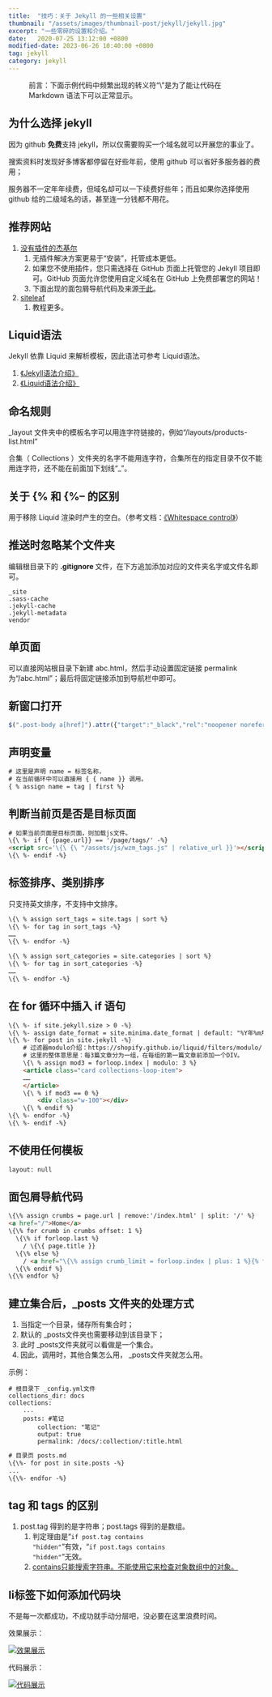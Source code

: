 ```yaml
---
title:  "技巧：关于 Jekyll 的一些相关设置"
thumbnail: "/assets/images/thumbnail-post/jekyll/jekyll.jpg"
excerpt: "一些零碎的设置和介绍。"
date:   2020-07-25 13:12:00 +0800
modified-date: 2023-06-26 10:40:00 +0800
tag: jekyll
category: jekyll
---
```


<figure class="post-mark">
   <p>前言：下面示例代码中频繁出现的转义符“\”是为了能让代码在 Markdown 语法下可以正常显示。</p>
</figure>

## 为什么选择 jekyll

因为 github <b>免费</b>支持 jekyll，所以仅需要购买一个域名就可以开展您的事业了。

搜索资料时发现好多博客都停留在好些年前，使用 github 可以省好多服务器的费用；

服务器不一定年年续费，但域名却可以一下续费好些年；而且如果你选择使用 github 给的二级域名的话，甚至连一分钱都不用花。


## 推荐网站

1. [没有插件的杰基尔](http://jekyllcodex.org/without-plugins/)
   1. 无插件解决方案更易于“安装”，托管成本更低。
   2. 如果您不使用插件，您只需选择在 GitHub 页面上托管您的 Jekyll 项目即可。GitHub 页面允许您使用自定义域名在 GitHub 上免费部署您的网站！
   3. 下面出现的面包屑导航代码及来源[于此](https://jekyllcodex.org/without-plugin/breadcrumbs/#)。
2. [siteleaf](https://www.siteleaf.com/blog/tags/jekyll/)
   1. 教程更多。

## Liquid语法

Jekyll 依靠 Liquid 来解析模板，因此语法可参考 Liquid语法。

1. [《Jekyll语法介绍》](https://jekyllrb.com/docs/liquid/)
2. [《Liquid语法介绍》](https://shopify.github.io/liquid/basics/introduction/)


## 命名规则

\_layout 文件夹中的模板名字可以用连字符链接的，例如“/layouts/products-list.html”

合集（ Collections ）文件夹的名字不能用连字符，合集所在的指定目录不仅不能用连字符，还不能在前面加下划线“_”。



## 关于 \{\% 和 \{\%– 的区别

用于移除 Liquid 渲染时产生的空白。（参考文档：[《Whitespace control》](https://shopify.dev/docs/api/liquid/basics#whitespace-control)）



## 推送时忽略某个文件夹

编辑根目录下的 <b>.gitignore </b> 文件，在下方追加添加对应的文件夹名字或文件名即可。

```text
_site
.sass-cache
.jekyll-cache
.jekyll-metadata
vendor
```



## 单页面

可以直接网站根目录下新建 abc.html，然后手动设置固定链接 permalink 为“/abc.html”；最后将固定链接添加到导航栏中即可。



## 新窗口打开

```js
$(".post-body a[href]").attr({"target":"_black","rel":"noopener noreferrer"});
```



## 声明变量

```html
# 这里是声明 name = 标签名称，
# 在当前循环中可以直接用 { { name }} 调用。
{ % assign name = tag | first %} 
```



## 判断当前页是否是目标页面

```html
# 如果当前页面是目标页面，则加载js文件。
\{\ %- if { {page.url}} == '/page/tags/' -%}
<script src='\{\ {\ "/assets/js/wzm_tags.js" | relative_url }}'></script> 
\{\ %- endif -%}
```



## 标签排序、类别排序

只支持英文排序，不支持中文排序。

```html
\{\ % assign sort_tags = site.tags | sort %}
\{\ %- for tag in sort_tags -%}
……
\{\ %- endfor -%}
```

```html
\{\ % assign sort_categories = site.categories | sort %}
\{\ %- for tag in sort_categories -%}
……
\{\ %- endfor -%}
```



## 在 for 循环中插入 if 语句

```html
\{\ %- if site.jekyll.size > 0 -%}
\{\ %- assign date_format = site.minima.date_format | default: "%Y年%m月%d日" -%}
\{\ %- for post in site.jekyll -%}
    # 过滤器modulo介绍：https://shopify.github.io/liquid/filters/modulo/
    # 这里的整体意思是：每3篇文章分为一组，在每组的第一篇文章前添加一个DIV。
    \{\ % assign mod3 = forloop.index | modulo: 3 %}
    <article class="card collections-loop-item">
    ……
    </article>
    \{\ % if mod3 == 0 %}
        <div class="w-100"></div>
    \{\ % endif %}
\{\ %- endfor -%}
\{\ %- endif -%}
```



## 不使用任何模板

```html
layout: null
```



## 面包屑导航代码

```html
\{\% assign crumbs = page.url | remove:'/index.html' | split: '/' %}
<a href="/">Home</a>
\{\% for crumb in crumbs offset: 1 %}
  \{\% if forloop.last %}
    / \{\{ page.title }}
  \{\% else %}
    / <a href="\{\% assign crumb_limit = forloop.index | plus: 1 %}{% for crumb in crumbs limit: crumb_limit %}{{ crumb | append: '/' }}{% endfor %}">\{\{ crumb | replace:'-',' ' | remove:'.html' | capitalize }}</a>
  \{\% endif %}
\{\% endfor %}
```



## 建立集合后，\_posts 文件夹的处理方式

1. 当指定一个目录，储存所有集合时；
2. 默认的 \_posts文件夹也需要移动到该目录下；
3. 此时 \_posts文件夹就可以看做是一个集合。
4. 因此，调用时，其他合集怎么用， \_posts文件夹就怎么用。

示例：
```text
# 根目录下 _config.yml文件
collections_dir: docs
collections:
    ...
    posts: #笔记
        collection: "笔记"
        output: true
        permalink: /docs/:collection/:title.html
```
```html
# 目录页 posts.md
\{\%- for post in site.posts -%}
...
\{\%- endfor -%}
```


## tag 和 tags 的区别

1. post.tag 得到的是字符串；post.tags 得到的是数组。
   1. 判定理由是“<code>if post.tag contains "hidden"</code>”有效，“<code>if post.tags contains "hidden"</code>”无效。
   2. [contains只能搜索字符串。不能使用它来检查对象数组中的对象。](https://shopify.github.io/liquid/basics/operators/)




## li标签下如何添加代码块

不是每一次都成功，不成功就手动分层吧，没必要在这里浪费时间。

效果展示：

[![效果展示](/assets/images/thumbnail-post/jekyll/20200725/li-code.webp)](/assets/images/thumbnail-post/jekyll/20200725/li-code.webp)


代码展示：

[![代码展示](/assets/images/thumbnail-post/jekyll/20200725/li-code-2.webp)](/assets/images/thumbnail-post/jekyll/20200725/li-code-2.webp)



















[jekyll-docs-zh-collections]: http://jekyllcn.com/docs/collections/
[11.Introduction to collections]: https://learn.cloudcannon.com/jekyll/introduction-to-jekyll-collections/ "网站cloudcannon对集合的介绍"